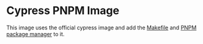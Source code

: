 # Cypress PNPM Image

This image uses the official cypress image and add the [Makefile](https://www.gnu.org/software/make/manual/make.html) and [PNPM package manager](https://pnpm.io/) to it.
